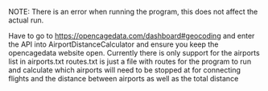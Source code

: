 NOTE: There is an error when running the program, this does not affect the actual run.

Have to go to https://opencagedata.com/dashboard#geocoding and enter the API into AirportDistanceCalculator and ensure you keep the opencagedata website open.
Currently there is only support for the airports list in airports.txt
routes.txt is just a file with routes for the program to run and calculate which airports will need to be stopped at for connecting flights and the distance between airports as well as the total distance

